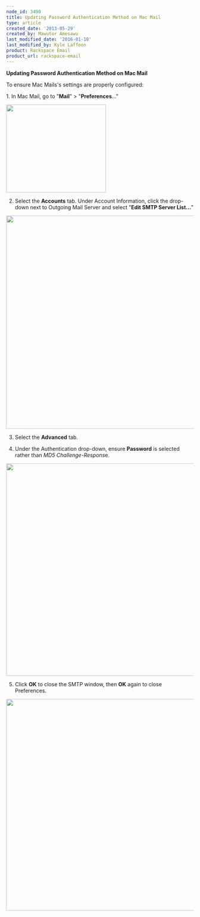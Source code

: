```yaml
---
node_id: 3490
title: Updating Password Authentication Method on Mac Mail
type: article
created_date: '2013-05-29'
created_by: Mawutor Amesawu
last_modified_date: '2016-01-18'
last_modified_by: Kyle Laffoon
product: Rackspace Email
product_url: rackspace-email
---
```


**Updating Password Authentication Method on Mac Mail**

To ensure Mac Mails's settings are properly configured:

1\. In Mac Mail, go to "**Mail**" &gt; "**Preferences**..."

<img src="https://8026b2e3760e2433679c-fffceaebb8c6ee053c935e8915a3fbe7.ssl.cf2.rackcdn.com/field/image/1_49.png" width="268" height="236" />

2. Select the **Accounts** tab.  Under Account Information, click the
drop-down next to Outgoing Mail Server and select "**Edit SMTP Server
List...**"

<img src="https://8026b2e3760e2433679c-fffceaebb8c6ee053c935e8915a3fbe7.ssl.cf2.rackcdn.com/field/image/2_46.png" width="549" height="572" />

3. Select the **Advanced** tab.

4. Under the Authentication drop-down, ensure **Password** is selected
rather than *MD5 Challenge-Respons*e.

<img src="https://8026b2e3760e2433679c-fffceaebb8c6ee053c935e8915a3fbe7.ssl.cf2.rackcdn.com/field/image/3_44.png" width="551" height="570" />

5. Click **OK** to close the SMTP window, then **OK** again to close
Preferences.

<img src="https://8026b2e3760e2433679c-fffceaebb8c6ee053c935e8915a3fbe7.ssl.cf2.rackcdn.com/field/image/4_37.png" width="552" height="568" />

